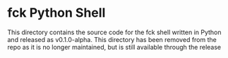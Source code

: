 # fck Python Shell

This directory contains the source code for the fck shell written in Python and released as v0.1.0-alpha. This directory has been removed from the repo as it is no longer maintained, but is still available through the release

